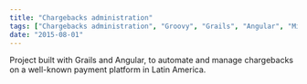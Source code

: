 ```yaml
---
title: "Chargebacks administration"
tags: ["Chargebacks administration", "Groovy", "Grails", "Angular", "Microservices"]
date: "2015-08-01"
---
```


Project built with Grails and Angular, to automate and manage chargebacks on a well-known payment platform in Latin America.
